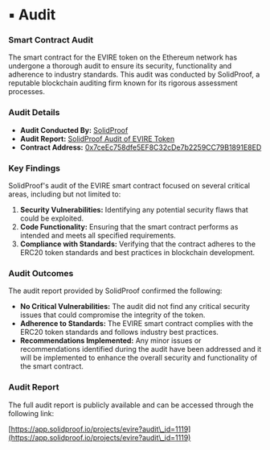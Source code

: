 # ▪️ Audit

### Smart Contract Audit

The smart contract for the EVIRE token on the Ethereum network has undergone a thorough audit to ensure its security, functionality and adherence to industry standards. This audit was conducted by SolidProof, a reputable blockchain auditing firm known for its rigorous assessment processes.

### Audit Details

* **Audit Conducted By:** [SolidProof](https://solidproof.io/)
* **Audit Report:** [SolidProof Audit of EVIRE Token](https://app.solidproof.io/projects/evire?audit\_id=1119)
* **Contract Address:** [0x7ceEc758dfe5EF8C32cDe7b2259CC79B1891E8ED](https://etherscan.io/address/0x7ceEc758dfe5EF8C32cDe7b2259CC79B1891E8ED#code)

### Key Findings

SolidProof's audit of the EVIRE smart contract focused on several critical areas, including but not limited to:

1. **Security Vulnerabilities:** Identifying any potential security flaws that could be exploited.
2. **Code Functionality:** Ensuring that the smart contract performs as intended and meets all specified requirements.
3. **Compliance with Standards:** Verifying that the contract adheres to the ERC20 token standards and best practices in blockchain development.

### Audit Outcomes

The audit report provided by SolidProof confirmed the following:

* **No Critical Vulnerabilities:** The audit did not find any critical security issues that could compromise the integrity of the token.
* **Adherence to Standards:** The EVIRE smart contract complies with the ERC20 token standards and follows industry best practices.
* **Recommendations Implemented:** Any minor issues or recommendations identified during the audit have been addressed and it will be implemented to enhance the overall security and functionality of the smart contract.

### Audit Report

The full audit report is publicly available and can be accessed through the following link:&#x20;

[https://app.solidproof.io/projects/evire?audit\_id=1119](https://app.solidproof.io/projects/evire?audit\_id=1119)
